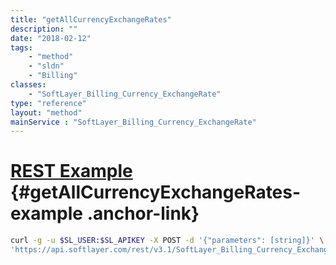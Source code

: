 ```yaml
---
title: "getAllCurrencyExchangeRates"
description: ""
date: "2018-02-12"
tags:
    - "method"
    - "sldn"
    - "Billing"
classes:
    - "SoftLayer_Billing_Currency_ExchangeRate"
type: "reference"
layout: "method"
mainService : "SoftLayer_Billing_Currency_ExchangeRate"
---
```


# [REST Example](#getAllCurrencyExchangeRates-example) <a href="/article/rest/"><i class="fas fa-question"></i></a> {#getAllCurrencyExchangeRates-example .anchor-link} 
```bash
curl -g -u $SL_USER:$SL_APIKEY -X POST -d '{"parameters": [string]}' \
'https://api.softlayer.com/rest/v3.1/SoftLayer_Billing_Currency_ExchangeRate/{SoftLayer_Billing_Currency_ExchangeRateID}/getAllCurrencyExchangeRates'
```
